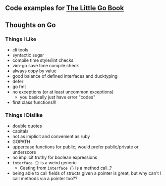 ## Code examples for [The Little Go Book](http://openmymind.net/assets/go/go.pdf)

## Thoughts on Go

### Things I Like
- cli tools
- syntactic sugar
- compile time style/lint checks
- vim-go save time compile check
- always copy by value
- good balance of defined interfaces and ducktyping
- defer
- go fmt
- no exceptions (or at least uncommon exceptions)
  - you basically just have error "codes"
- first class functions!!!

### Things I Dislike
- double quotes
- capitals
- not as implicit and convenient as ruby
- GOPATH
- uppercase functions for public; would prefer public/private or underscore
- no implicit truthy for boolean expressions
- `interface {}` is a weird generic
  - Casting from `interface {}` is a method call..?
- being able to call fields of structs given a pointer is great, but why can't I call methods via a pointer too??
